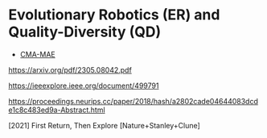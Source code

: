 # Evolutionary Robotics (ER) and Quality-Diversity (QD)

* [CMA-MAE](https://dl.acm.org/doi/10.1145/3583131.3590389)

https://arxiv.org/pdf/2305.08042.pdf

https://ieeexplore.ieee.org/document/499791

https://proceedings.neurips.cc/paper/2018/hash/a2802cade04644083dcde1c8c483ed9a-Abstract.html

[2021] First Return, Then Explore [Nature+Stanley+Clune]
